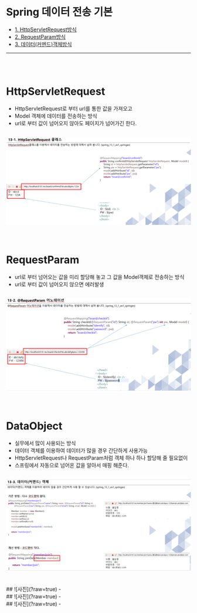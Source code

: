 # Spring 데이터 전송 기본

* [1. HttpServletRequest방식](#HttpServletRequest)
* [2. RequestParam방식](#RequestParam)
* [3. 데이터(커멘드)객체방식](#DataObject)

<hr/>

<br/>
<br/>


# HttpServletRequest

- HttpServletRequest로 부터 url를 통한 값을 가져오고
- Model 객체에 데이터를 전송하는 방식
- url로 부터 값이 넘어오지 않아도 페이지가 넘어가긴 한다.

## ![사진](https://github.com/leedongjoon121/SpringFramework_study/blob/lecture14/document_img/theory_httpserveltRequest.PNG?raw=true)


<br/>

# RequestParam

- url로 부터 넘어오는 값을 미리 할당해 놓고 그 값을 Model객체로 전송하는 방식
- url로 부터 값이 넘어오지 않으면 에러발생

## ![사진](https://github.com/leedongjoon121/SpringFramework_study/blob/lecture14/document_img/theory_RequestParam.PNG?raw=true)


<br/>

# DataObject
- 실무에서 많이 사용되는 방식
- 데이터 객체를 이용하여 데이터가 많을 경우 간단하게 사용가능
- HttpServletRequest나 RequestParam처럼 객체 하나 하나 할당해 줄 필요없이 
- 스프링에서 자동으로 넘어온 값을 알아서 매핑 해준다.

## ![사진](https://github.com/leedongjoon121/SpringFramework_study/blob/lecture14/document_img/theory_DataCommand.PNG?raw=true)


<br/>
## ![사진](?raw=true)
-

<br/>
## ![사진](?raw=true)
-

<br/>
## ![사진](?raw=true)
-
